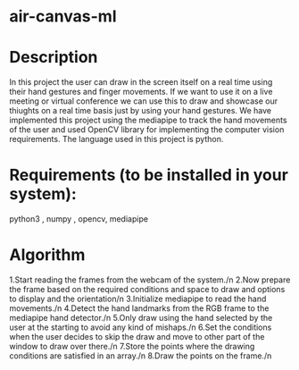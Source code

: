 # air-canvas-ml
# Description
In this project the user can draw in the screen itself on a real time using their hand gestures and finger movements. If we want to use it on a live meeting or virtual conference we can use this to draw and showcase our thiughts on a real time basis just by using your hand gestures. We have implemented this project using the mediapipe to track the hand movements of the user and used OpenCV library for implementing the computer vision requirements. The language used in this project is python.
# Requirements (to be installed in your system):
python3 , numpy , opencv, mediapipe
# Algorithm
1.Start reading the frames from the webcam of the system./n
2.Now prepare the frame based on the required conditions and space to draw and options to display and the orientation/n
3.Initialize mediapipe to read the hand movements./n
4.Detect the hand landmarks from the RGB frame to the mediapipe hand detector./n
5.Only draw using the hand selected by the user at the starting to avoid any kind of mishaps./n
6.Set the conditions when the user decides to skip the draw and move to other part of the window to draw over there./n
7.Store the points where the drawing conditions are satisfied in an array./n
8.Draw the points on the frame./n

